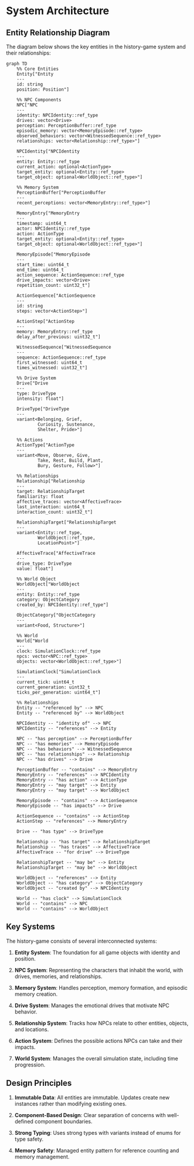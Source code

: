 # System Architecture

## Entity Relationship Diagram

The diagram below shows the key entities in the history-game system and their relationships:

```mermaid
graph TD
    %% Core Entities
    Entity["Entity
    ---
    id: string
    position: Position"]
    
    %% NPC Components
    NPC["NPC
    ---
    identity: NPCIdentity::ref_type
    drives: vector<Drive>
    perception: PerceptionBuffer::ref_type
    episodic_memory: vector<MemoryEpisode::ref_type>
    observed_behaviors: vector<WitnessedSequence::ref_type>
    relationships: vector<Relationship::ref_type>"]
    
    NPCIdentity["NPCIdentity
    ---
    entity: Entity::ref_type
    current_action: optional<ActionType>
    target_entity: optional<Entity::ref_type>
    target_object: optional<WorldObject::ref_type>"]
    
    %% Memory System
    PerceptionBuffer["PerceptionBuffer
    ---
    recent_perceptions: vector<MemoryEntry::ref_type>"]
    
    MemoryEntry["MemoryEntry
    ---
    timestamp: uint64_t
    actor: NPCIdentity::ref_type
    action: ActionType
    target_entity: optional<Entity::ref_type>
    target_object: optional<WorldObject::ref_type>"]
    
    MemoryEpisode["MemoryEpisode
    ---
    start_time: uint64_t
    end_time: uint64_t
    action_sequence: ActionSequence::ref_type
    drive_impacts: vector<Drive>
    repetition_count: uint32_t"]
    
    ActionSequence["ActionSequence
    ---
    id: string
    steps: vector<ActionStep>"]
    
    ActionStep["ActionStep
    ---
    memory: MemoryEntry::ref_type
    delay_after_previous: uint32_t"]
    
    WitnessedSequence["WitnessedSequence
    ---
    sequence: ActionSequence::ref_type
    first_witnessed: uint64_t
    times_witnessed: uint32_t"]
    
    %% Drive System
    Drive["Drive
    ---
    type: DriveType
    intensity: float"]
    
    DriveType["DriveType
    ---
    variant<Belonging, Grief, 
            Curiosity, Sustenance,
            Shelter, Pride>"]
    
    %% Actions
    ActionType["ActionType
    ---
    variant<Move, Observe, Give,
            Take, Rest, Build, Plant,
            Bury, Gesture, Follow>"]
    
    %% Relationships
    Relationship["Relationship
    ---
    target: RelationshipTarget
    familiarity: float
    affective_traces: vector<AffectiveTrace>
    last_interaction: uint64_t
    interaction_count: uint32_t"]
    
    RelationshipTarget["RelationshipTarget
    ---
    variant<Entity::ref_type,
            WorldObject::ref_type,
            LocationPoint>"]
    
    AffectiveTrace["AffectiveTrace
    ---
    drive_type: DriveType
    value: float"]
    
    %% World Object
    WorldObject["WorldObject
    ---
    entity: Entity::ref_type
    category: ObjectCategory
    created_by: NPCIdentity::ref_type"]
    
    ObjectCategory["ObjectCategory
    ---
    variant<Food, Structure>"]
    
    %% World
    World["World
    ---
    clock: SimulationClock::ref_type
    npcs: vector<NPC::ref_type>
    objects: vector<WorldObject::ref_type>"]
    
    SimulationClock["SimulationClock
    ---
    current_tick: uint64_t
    current_generation: uint32_t
    ticks_per_generation: uint64_t"]
    
    %% Relationships
    Entity -- "referenced by" --> NPC
    Entity -- "referenced by" --> WorldObject
    
    NPCIdentity -- "identity of" --> NPC
    NPCIdentity -- "references" --> Entity
    
    NPC -- "has perception" --> PerceptionBuffer
    NPC -- "has memories" --> MemoryEpisode
    NPC -- "has behaviors" --> WitnessedSequence
    NPC -- "has relationships" --> Relationship
    NPC -- "has drives" --> Drive
    
    PerceptionBuffer -- "contains" --> MemoryEntry
    MemoryEntry -- "references" --> NPCIdentity
    MemoryEntry -- "has action" --> ActionType
    MemoryEntry -- "may target" --> Entity
    MemoryEntry -- "may target" --> WorldObject
    
    MemoryEpisode -- "contains" --> ActionSequence
    MemoryEpisode -- "has impacts" --> Drive
    
    ActionSequence -- "contains" --> ActionStep
    ActionStep -- "references" --> MemoryEntry
    
    Drive -- "has type" --> DriveType
    
    Relationship -- "has target" --> RelationshipTarget
    Relationship -- "has traces" --> AffectiveTrace
    AffectiveTrace -- "for drive" --> DriveType
    
    RelationshipTarget -- "may be" --> Entity
    RelationshipTarget -- "may be" --> WorldObject
    
    WorldObject -- "references" --> Entity
    WorldObject -- "has category" --> ObjectCategory
    WorldObject -- "created by" --> NPCIdentity
    
    World -- "has clock" --> SimulationClock
    World -- "contains" --> NPC
    World -- "contains" --> WorldObject
```

## Key Systems

The history-game consists of several interconnected systems:

1. **Entity System**: The foundation for all game objects with identity and position.

2. **NPC System**: Representing the characters that inhabit the world, with drives, memories, and relationships.

3. **Memory System**: Handles perception, memory formation, and episodic memory creation.

4. **Drive System**: Manages the emotional drives that motivate NPC behavior.

5. **Relationship System**: Tracks how NPCs relate to other entities, objects, and locations.

6. **Action System**: Defines the possible actions NPCs can take and their impacts.

7. **World System**: Manages the overall simulation state, including time progression.

## Design Principles

1. **Immutable Data**: All entities are immutable. Updates create new instances rather than modifying existing ones.

2. **Component-Based Design**: Clear separation of concerns with well-defined component boundaries.

3. **Strong Typing**: Uses strong types with variants instead of enums for type safety.

4. **Memory Safety**: Managed entity pattern for reference counting and memory management.